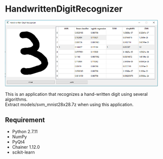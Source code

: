 # HandwrittenDigitRecognizer
![HandwrittenDigitRecognizer](https://github.com/altescy/HandwrittenDigitRecognizer/blob/master/screenshot.png)

This is an application that recognizes a hand-written digit using several algorithms.<br>
Extract models/svm_mnist28x28.7z when using this application.

## Requirement
- Python 2.7.11
- NumPy
- PyQt4
- Chainer 1.12.0
- scikit-learn

